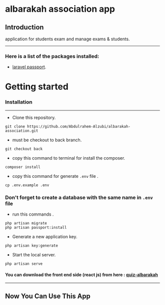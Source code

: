 # albarakah association app
## Introduction
application for students exam and manage exams & students.
<hr> 

### Here is a list of the packages installed:
- [laravel passport](https://laravel.com/docs/9.x/passport).

# Getting started
### Installation
<hr> 


- Clone this repository.
```
git clone https://github.com/Abdulrahem-Alzubi/albarakah-association.git
```
- must be checkout to back branch.
``` 
git checkout back
```
- copy this command to terminal for install the composer.
```
composer install
```
- copy this command for generate <code>.env</code> file .
```
cp .env.example .env 
```
### Don't forget to create a database with the same name in <code>.env</code> file
- run this commands .
``` 
php artisan migrate
php artisan passport:install
```
- Generate a new application key.
```
php artisan key:generate
```
- Start the local server.
```
php artisan serve 
```
#### You can download the front end side (react js) from here : [quiz-albarakah](https://github.com/almuhder/quiz-albarakah/tree/front)
<hr>

## Now You Can Use This App 


